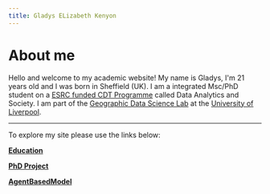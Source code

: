 ```yaml
---
title: Gladys ELizabeth Kenyon
---
```


# About me 
Hello and welcome to my academic website! My name is Gladys, I'm 21 years old and I was born in Sheffield (UK).
I am a integrated Msc/PhD student on a [ESRC funded CDT Programme](https://datacdt.org/) called Data Analytics and Society.
I am part of the [Geographic Data Science Lab](https://www.liverpool.ac.uk/geographic-data-science/) at the [University of Liverpool](https://www.liverpool.ac.uk/).

---
To explore my site please use the links below:

**[Education](Education.md)**

**[PhD Project](PhD.md)**

**[AgentBasedModel](AgentBasedModel.md)**

